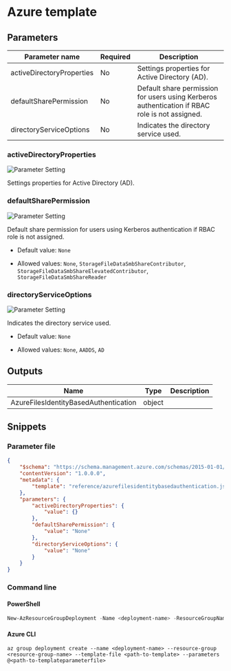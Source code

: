# Azure template

## Parameters

Parameter name | Required | Description
-------------- | -------- | -----------
activeDirectoryProperties | No       | Settings properties for Active Directory (AD).
defaultSharePermission | No       | Default share permission for users using Kerberos authentication if RBAC role is not assigned.
directoryServiceOptions | No       | Indicates the directory service used.

### activeDirectoryProperties

![Parameter Setting](https://img.shields.io/badge/parameter-optional-green?style=flat-square)

Settings properties for Active Directory (AD).

### defaultSharePermission

![Parameter Setting](https://img.shields.io/badge/parameter-optional-green?style=flat-square)

Default share permission for users using Kerberos authentication if RBAC role is not assigned.

- Default value: `None`

- Allowed values: `None`, `StorageFileDataSmbShareContributor`, `StorageFileDataSmbShareElevatedContributor`, `StorageFileDataSmbShareReader`

### directoryServiceOptions

![Parameter Setting](https://img.shields.io/badge/parameter-optional-green?style=flat-square)

Indicates the directory service used.

- Default value: `None`

- Allowed values: `None`, `AADDS`, `AD`

## Outputs

Name | Type | Description
---- | ---- | -----------
AzureFilesIdentityBasedAuthentication | object |

## Snippets

### Parameter file

```json
{
    "$schema": "https://schema.management.azure.com/schemas/2015-01-01/deploymentParameters.json#",
    "contentVersion": "1.0.0.0",
    "metadata": {
        "template": "reference/azurefilesidentitybasedauthentication.json"
    },
    "parameters": {
        "activeDirectoryProperties": {
            "value": {}
        },
        "defaultSharePermission": {
            "value": "None"
        },
        "directoryServiceOptions": {
            "value": "None"
        }
    }
}
```

### Command line

#### PowerShell

```powershell
New-AzResourceGroupDeployment -Name <deployment-name> -ResourceGroupName <resource-group-name> -TemplateFile <path-to-template> -TemplateParameterFile <path-to-templateparameter>
```

#### Azure CLI

```text
az group deployment create --name <deployment-name> --resource-group <resource-group-name> --template-file <path-to-template> --parameters @<path-to-templateparameterfile>
```
